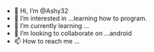 - 👋 Hi, I’m @Ashy32
- 👀 I’m interested in ...learning how to program.
- 🌱 I’m currently learning ...
- 💞️ I’m looking to collaborate on ...android
- 📫 How to reach me ...

<!---
Ashy32/Ashy32 is a ✨ special ✨ repository because its `README.md` (this file) appears on your GitHub profile.
You can click the Preview link to take a look at your changes.
--->
